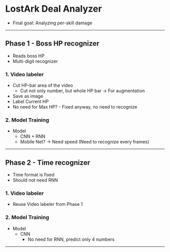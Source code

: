 # LostArk Deal Analyzer

- Final goal: Analyzing per-skill damage

---

## Phase 1 - Boss HP recognizer

- Reads boss HP
- Multi-digit recognizer

### 1. Video labeler

- Cut HP-bar area of the video
  - Cut not only number, but whole HP bar -> For augmentation
- Save as image
- Label Current HP
- No need for Max HP? - Fixed anyway, no need to recognize

### 2. Model Training

- Model
  - CNN + RNN
  - Mobile Net? -> Need speed (Need to recognize every frames)

---

## Phase 2 - Time recognizer

- Time format is fixed
- Should not need RNN

### 1. Video labeler

- Reuse Video labeler from Phase 1

### 2. Model Training

- Model
  - CNN
    - No need for RNN, predict only 4 numbers

---